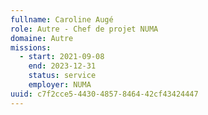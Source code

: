 ```yaml
---
fullname: Caroline Augé
role: Autre - Chef de projet NUMA
domaine: Autre
missions:
  - start: 2021-09-08
    end: 2023-12-31
    status: service
    employer: NUMA
uuid: c7f2cce5-4430-4857-8464-42cf43424447
---
```

